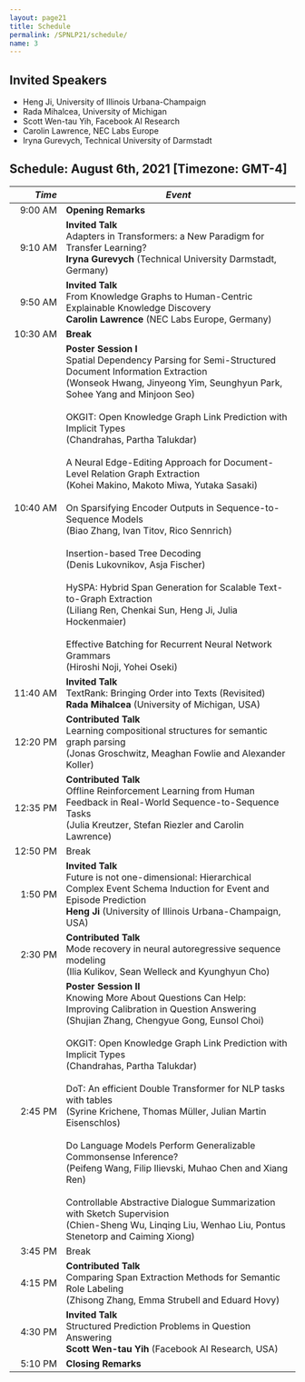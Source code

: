 ```yaml
---
layout: page21
title: Schedule
permalink: /SPNLP21/schedule/
name: 3
---
```


## Invited Speakers

-   Heng Ji, University of Illinois Urbana-Champaign
-   Rada Mihalcea, University of Michigan 
-   Scott Wen-tau Yih, Facebook AI Research 
-   Carolin Lawrence, NEC Labs Europe 
-   Iryna Gurevych, Technical University of Darmstadt 

## Schedule: August 6th, 2021 [Timezone: GMT-4]

<div class="scheduletable" markdown="block">
  
|_Time_| _Event_|
|-----:|-------|
|  9:00&nbsp;AM | **Opening Remarks** |
|  9:10&nbsp;AM | **Invited Talk** <br/>Adapters in Transformers: a New Paradigm for Transfer Learning?<br/>**Iryna Gurevych** (Technical University Darmstadt, Germany) |
|  9:50&nbsp;AM | **Invited Talk** <br/>From Knowledge Graphs to Human-Centric Explainable Knowledge Discovery<br/>**Carolin Lawrence** (NEC Labs Europe, Germany) |
| 10:30&nbsp;AM |  **Break** |
| 10:40&nbsp;AM |  **Poster Session I** <br/> Spatial Dependency Parsing for Semi-Structured Document Information Extraction<br/> (Wonseok Hwang, Jinyeong Yim, Seunghyun Park, Sohee Yang and Minjoon Seo) <br/><br/> OKGIT: Open Knowledge Graph Link Prediction with Implicit Types <br/> (Chandrahas, Partha Talukdar) <br/><br/> A Neural Edge-Editing Approach for Document-Level Relation Graph Extraction	<br/> (Kohei Makino, Makoto Miwa, Yutaka Sasaki) <br/><br/> On Sparsifying Encoder Outputs in Sequence-to-Sequence Models <br/> (Biao Zhang, Ivan Titov, Rico Sennrich) <br/><br/> Insertion-based Tree Decoding	<br/>(Denis Lukovnikov, Asja Fischer) <br/><br/> HySPA: Hybrid Span Generation for Scalable Text-to-Graph Extraction<br/> (Liliang Ren, Chenkai Sun, Heng Ji, Julia Hockenmaier) <br/><br/> Effective Batching for Recurrent Neural Network Grammars	<br/> (Hiroshi Noji, Yohei Oseki)<br/> |
| 11:40&nbsp;AM | **Invited Talk**<br/>TextRank: Bringing Order into Texts (Revisited)<br/>**Rada Mihalcea** (University of Michigan, USA) |
| 12:20&nbsp;PM | **Contributed Talk**<br/>Learning compositional structures for semantic graph parsing<br/>(Jonas Groschwitz, Meaghan Fowlie and Alexander Koller)|
| 12:35&nbsp;PM | **Contributed Talk**<br/>Offline Reinforcement Learning from Human Feedback in Real-World Sequence-to-Sequence Tasks<br/>(Julia Kreutzer, Stefan Riezler and Carolin Lawrence) |
| 12:50&nbsp;PM |  Break |
|  1:50&nbsp;PM | **Invited Talk**<br/>Future is not one-dimensional: Hierarchical Complex Event Schema Induction for Event and Episode Prediction<br/>**Heng Ji** (University of Illinois Urbana-Champaign, USA) |
|  2:30&nbsp;PM | **Contributed Talk**<br/>Mode recovery in neural autoregressive sequence modeling<br/>(Ilia Kulikov, Sean Welleck and Kyunghyun Cho)|  
|  2:45&nbsp;PM | **Poster Session II** <br/> Knowing More About Questions Can Help: Improving Calibration in Question Answering <br/> (Shujian Zhang, Chengyue Gong, Eunsol Choi) <br/><br/> OKGIT: Open Knowledge Graph Link Prediction with Implicit Types <br/>	(Chandrahas, Partha Talukdar) <br/><br/> DoT: An efficient Double Transformer for NLP tasks with tables	<br/> (Syrine Krichene, Thomas Müller, Julian Martin Eisenschlos) <br/><br/> Do Language Models Perform Generalizable Commonsense Inference? <br/>	(Peifeng Wang, Filip Ilievski, Muhao Chen and Xiang Ren) <br/><br/> Controllable Abstractive Dialogue Summarization with Sketch Supervision	<br/> (Chien-Sheng Wu, Linqing Liu, Wenhao Liu, Pontus Stenetorp and Caiming Xiong)|
|  3:45&nbsp;PM |  Break |
|  4:15&nbsp;PM | **Contributed Talk**<br/>Comparing Span Extraction Methods for Semantic Role Labeling<br/>(Zhisong Zhang, Emma Strubell and Eduard Hovy) |
|  4:30&nbsp;PM | **Invited Talk**<br/>Structured Prediction Problems in Question Answering<br/>**Scott Wen-tau Yih** (Facebook AI Research, USA)  |
|  5:10&nbsp;PM | **Closing Remarks**  |

</div>
